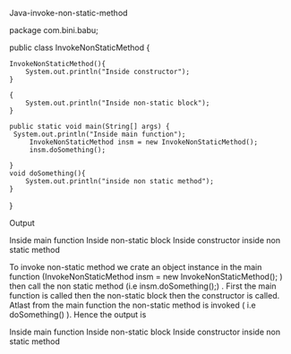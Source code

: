 Java-invoke-non-static-method


package com.bini.babu;

public class InvokeNonStaticMethod {

	InvokeNonStaticMethod(){
		System.out.println("Inside constructor");
	}
	
	{
		System.out.println("Inside non-static block");
	}
	
	public static void main(String[] args) {
	 System.out.println("Inside main function");
         InvokeNonStaticMethod insm = new InvokeNonStaticMethod();
         insm.doSomething();
    
	}
    void doSomething(){
    	System.out.println("inside non static method");
    }
}



Output

Inside main function
Inside non-static block
Inside constructor
inside non static method



To invoke non-static method we crate an object instance in the main function (InvokeNonStaticMethod insm = new InvokeNonStaticMethod();
) then call the non static method (i.e  insm.doSomething();) . First the main function is called then the non-static block then the constructor is called. Atlast from the main function the non-static method is invoked ( i.e doSomething() ). Hence the output is 

Inside main function
Inside non-static block
Inside constructor
inside non static method
